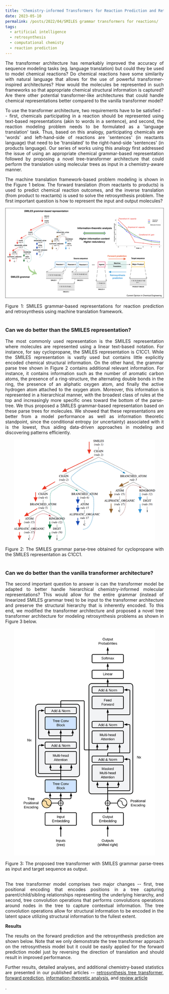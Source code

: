 ```yaml
---
title: 'Chemistry-informed Transformers for Reaction Prediction and Retrosynthesis based on SMILES grammar'
date: 2023-05-10
permalink: /posts/2022/04/SMILES grammar transformers for reactions/
tags:
  - artificial intelligence
  - retrosynthesis
  - computational chemisty
  - reaction prediction
---
```


<div style="text-align: justify">


<p>The transformer architecture has remarkably improved the accuracy of sequence modeling tasks (eg. language translation) but could they be used to model chemical reactions? Do chemical reactions have some similarity with natural language that allows for the use of powerful transformer-inspired architectures? How would the molecules be represented in such frameworks so that appropriate chemical structural information is captured? Are there other potential transformer-like architectures that could handle chemical representations better compared to the vanilla transformer model?</p>

<p>To use the transformer architecture, two requirements have to be satisfied -- first, chemicals participating in a reaction should be represented using text-based representations (akin to words in a sentence), and second, the reaction modeling problem needs to be formulated as a 'language translation' task. Thus, based on this analogy, participating chemicals are 'words' and left-hand-side of reactions are 'sentences' (in reactants language) that need to be 'translated' to the right-hand-side 'sentences' (in products language). Our series of works using this analogy first addressed the issue of using an appropriate chemical grammar-based representation followed by proposing a novel tree-transformer architecture that could perform the translation using molecular trees as input in a chemistry-aware manner.</p>

<p>The machine translation framework-based problem modeling is shown in the Figure 1 below. The forward translation (from reactants to products) is used to predict chemical reaction outcomes, and the inverse translation (from product to reactants) is used to solve the retrosynthesis problem. The first important question is how to represent the input and output molecules?</p>

<p style="text-align: center;"><img class="aligncenter size-full wp-image-123" src="/files/mt_framework.jpg" width="750" height="" /></p>
Figure 1: SMILES grammar-based representations for reaction prediction and retrosynthesis using machine translation framework. <br><br>

  <h3>Can we do better than the SMILES representation?</h3>
<p>The most commonly used representation is the SMILES representation where molecules are represented using a linear text-based notation. For instance, for say cyclopropane, the SMILES representation is C1CC1. While the SMILES representation is vastly used but contains little explicitly encoded chemical structural information. On the other hand, the grammar parse tree shown in Figure 2 contains additional relevant information. For instance, it contains information such as the number of aromatic carbon atoms, the presence of a ring-structure, the alternating double bonds in the ring, the presence of an aliphatic oxygen atom, and finally the active hydrogen atom attached to the oxygen atom. Moreover, this information is represented in a hierarchical manner, with the broadest class of rules at the top and increasingly more specific ones toward the bottom of the parse-tree. We thus proposed a SMILES grammar-based representation based on these parse trees for molecules. We showed that these representations are better from a model performance as well as information theoretic standpoint, since the conditional entropy (or uncertainty) associated with it is the lowest, thus aiding data-driven approaches in modeling and discovering patterns efficiently.</p>

  <p style="text-align: center;"><img class="aligncenter size-full wp-image-123" src="/files/cyclopropane.jpeg" width="450" height="" /></p>
Figure 2: The SMILES grammar parse-tree obtained for cyclopropane with the SMILES representation as C1CC1.<br><br>

  <h3>Can we do better than the vanilla transformer architecture?</h3>
<p>The second important question to answer is can the transformer model be adapted to better handle hierarchical chemistry-informed molecular representations? This would allow for the entire grammar (instead of linearized SMILES grammar tree) to be input to the transformer architecture and preserve the structural hierarchy that is inherently encoded. To this end, we modified the transformer architecture and proposed a novel tree transformer architecture for modeling retrosynthesis problems as shown in Figure 3 below.</p>
  
<p style="text-align: center;"><img class="aligncenter size-full wp-image-123" src="/files/tree-transformer.png" width="450" height="" /></p>
Figure 3: The proposed tree transformer with SMILES grammar parse-trees as input and target sequence as output.<br><br>

<p>The tree transformer model comprises two major changes -- first, tree positional encoding that encodes positions in a tree capturing parent/child/sibling relationships representing the underlying hierarchy, and second, tree convolution operations that performs convolutions operations around nodes in the tree to capture contextual information. The tree convolution operations allow for structural information to be encoded in the latent space utilizing structural information to the fullest extent.</p>

<p><b>Results</b></p>
<p>The results on the forward prediction and the retrosynthesis prediction are shown below. Note that we only demonstrate the tree transformer approach on the retrosynthesis model but it could be easily applied for the forward prediction model just by reversing the direction of translation and should result in improved performance.</p>
  
<p>Further results, detailed analyses, and additional chemistry-based statistics are presented in our published articles -- <a href='https://arxiv.org/abs/2305.03153' target="_blank">retrosynthesis tree transformer</a>, <a href='https://doi.org/10.1002/aic.17190' target="_blank">forward prediction</a>, <a href='https://doi.org/10.1016/j.compchemeng.2021.107533' target="_blank">information-theoretic analysis</a>, and <a href='https://doi.org/10.1016/j.coche.2021.100749' target="_blank">review article</a></p>.

